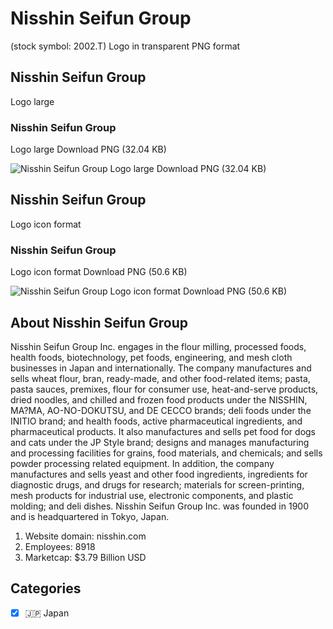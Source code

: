 # Nisshin Seifun Group
 (stock symbol: 2002.T) Logo in transparent PNG format

## Nisshin Seifun Group
 Logo large

### Nisshin Seifun Group
 Logo large Download PNG (32.04 KB)

![Nisshin Seifun Group
 Logo large Download PNG (32.04 KB)](/img/orig/2002.T_BIG-836c8e53.png)

## Nisshin Seifun Group
 Logo icon format

### Nisshin Seifun Group
 Logo icon format Download PNG (50.6 KB)

![Nisshin Seifun Group
 Logo icon format Download PNG (50.6 KB)](/img/orig/2002.T-710a4d6f.png)

## About Nisshin Seifun Group


Nisshin Seifun Group Inc. engages in the flour milling, processed foods, health foods, biotechnology, pet foods, engineering, and mesh cloth businesses in Japan and internationally. The company manufactures and sells wheat flour, bran, ready-made, and other food-related items; pasta, pasta sauces, premixes, flour for consumer use, heat-and-serve products, dried noodles, and chilled and frozen food products under the NISSHIN, MA?MA, AO-NO-DOKUTSU, and DE CECCO brands; deli foods under the INITIO brand; and health foods, active pharmaceutical ingredients, and pharmaceutical products. It also manufactures and sells pet food for dogs and cats under the JP Style brand; designs and manages manufacturing and processing facilities for grains, food materials, and chemicals; and sells powder processing related equipment. In addition, the company manufactures and sells yeast and other food ingredients, ingredients for diagnostic drugs, and drugs for research; materials for screen-printing, mesh products for industrial use, electronic components, and plastic molding; and deli dishes. Nisshin Seifun Group Inc. was founded in 1900 and is headquartered in Tokyo, Japan.

1. Website domain: nisshin.com
2. Employees: 8918
3. Marketcap: $3.79 Billion USD


## Categories
- [x] 🇯🇵 Japan
